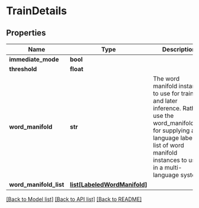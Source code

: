 # TrainDetails

## Properties
Name | Type | Description | Notes
------------ | ------------- | ------------- | -------------
**immediate_mode** | **bool** |  | 
**threshold** | **float** |  | [optional] 
**word_manifold** | **str** | The word manifold instance to use for training and later inference.   Rather use the word_manifold_list for supplying a language labelled list of word manifold instances to use in a multi-language system.  | [optional] 
**word_manifold_list** | [**list[LabeledWordManifold]**](LabeledWordManifold.md) |  | [optional] 

[[Back to Model list]](../README.md#documentation-for-models) [[Back to API list]](../README.md#documentation-for-api-endpoints) [[Back to README]](../README.md)


